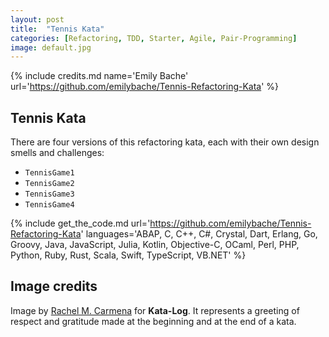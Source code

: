 ```yaml
---
layout: post
title:  "Tennis Kata"
categories: [Refactoring, TDD, Starter, Agile, Pair-Programming]
image: default.jpg
---
```


{% include credits.md name='Emily Bache' url='https://github.com/emilybache/Tennis-Refactoring-Kata' %}

## Tennis Kata

There are four versions of this refactoring kata, each with their own design smells and challenges:

* `TennisGame1`
* `TennisGame2`
* `TennisGame3`
* `TennisGame4`

{%
    include get_the_code.md
    url='https://github.com/emilybache/Tennis-Refactoring-Kata'
    languages='ABAP, C, C++, C#, Crystal, Dart, Erlang, Go, Groovy,
    Java, JavaScript, Julia, Kotlin, Objective-C, OCaml, Perl, PHP,
    Python, Ruby, Rust, Scala, Swift, TypeScript, VB.NET'
%}

## Image credits

Image by [Rachel M. Carmena](https://github.com/rachelcarmena) for **Kata-Log**. It represents a greeting of respect and gratitude made at the beginning and at the end of a kata.
